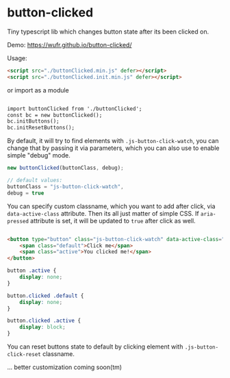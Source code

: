 # button-clicked
Tiny typescript lib which changes button state after its been clicked on.

Demo: https://wufr.github.io/button-clicked/


Usage:

```html
<script src="./buttonClicked.min.js" defer></script>
<script src="./buttonClicked.init.min.js" defer></script>
```

or import as a module

```html

import buttonClicked from './buttonClicked';
const bc = new buttonClicked();
bc.initButtons();
bc.initResetButtons();

```


By default, it will try to find elements with `.js-button-click-watch`, you can change that by passing it via parameters, which you can also use to enable simple "debug" mode.

```js
new buttonClicked(buttonClass, debug);

// default values:
buttonClass = "js-button-click-watch",
debug = true
```

You can specify custom classname, which you want to add after click, via `data-active-class` attribute. Then its all just matter of simple CSS. If `aria-pressed` attribute is set, it will be updated to `true` after click as well.

```html

<button type="button" class="js-button-click-watch" data-active-class="clicked" aria-pressed="false">
	<span class="default">Click me</span>
	<span class="active">You clicked me!</span>
</button>
```

```css
button .active {
	display: none;
}

button.clicked .default {
	display: none;
}

button.clicked .active {
	display: block;
}
```

You can reset buttons state to default by clicking element with `.js-button-click-reset` classname.

... better customization coming soon(tm)